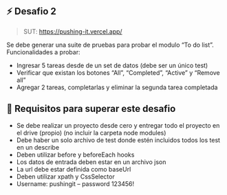 ## ⚡ Desafio 2
> SUT: https://pushing-it.vercel.app/

Se debe generar una suite de pruebas para probar el modulo “To do list”. 
Funcionalidades a probar:
- Ingresar 5 tareas desde de un set de datos (debe ser un único test)
- Verificar que existan los botones “All”, “Completed”, “Active” y “Remove all”
- Agregar 2 tareas, completarlas y eliminar la segunda tarea completada


## 🔎 Requisitos para superar este desafio
- Se debe realizar un proyecto desde cero y entregar todo el proyecto en el drive (propio)  (no incluir la carpeta node modules)
- Debe haber un solo archivo de test donde estén incluidos todos los test en un describe
- Deben utilizar before y beforeEach hooks
- Los datos de entrada deben estar en un archivo json
- La url debe estar definida como baseUrl
- Deben utilizar xpath y CssSelector
- Username: pushingit – password 123456!

